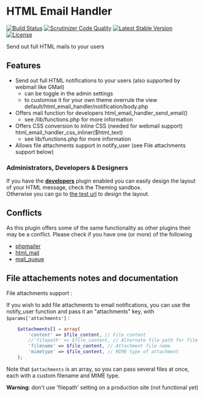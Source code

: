 HTML Email Handler
==================

[![Build Status](https://scrutinizer-ci.com/g/ColdTrick/html_email_handler/badges/build.png?b=master)](https://scrutinizer-ci.com/g/ColdTrick/html_email_handler/build-status/master)
[![Scrutinizer Code Quality](https://scrutinizer-ci.com/g/ColdTrick/html_email_handler/badges/quality-score.png?b=master)](https://scrutinizer-ci.com/g/ColdTrick/html_email_handler/?branch=master)
[![Latest Stable Version](https://poser.pugx.org/coldtrick/html_email_handler/v/stable.svg)](https://packagist.org/packages/coldtrick/html_email_handler)
[![License](https://poser.pugx.org/coldtrick/html_email_handler/license.svg)](https://packagist.org/packages/coldtrick/html_email_handler)

Send out full HTML mails to your users

Features
--------

- Send out full HTML notifications to your users (also supported by webmail like GMail)
	- can be toggle in the admin settings
	- to customise it for your own theme overrule the view default/html_email_handler/notification/body.php
- Offers mail function for developers html_email_handler_send_email()
	- see /lib/functions.php for more information
- Offers CSS conversion to inline CSS (needed for webmail support) html_email_handler_css_inliner($html_text)
	- see lib/functions.php for more information
- Allows file attachments support in notify_user (see File attachments support below)

### Administrators, Developers & Designers
If you have the **[developers][developers_url]** plugin enabled you can easily design the layout of your HTML message, check the Theming sandbox. <br />
Otherwise you can go to [the test url][test_url] to design the layout.

Conflicts
---------

As this plugin offers some of the same functionality as other plugins their may be a conflict.
Please check if you have one (or more) of the following

- [phpmailer][phpmailer_url]
- [html_mail][html_mail_url]
- [mail_queue][mail_queue_url]

[developers_url]: /admin/plugins#developers
[test_url]: /html_email_handler/test
[phpmailer_url]: http://community.elgg.org/plugins/384769
[html_mail_url]: http://community.elgg.org/plugins/566028
[mail_queue_url]: http://community.elgg.org/plugins/616834


File attachements notes and documentation
-----------------------------------------

File attachments support : 

If you wish to add file attachments to email notifications, you can use the notify_user function and pass it an "attachments" key, with ```$params['attachments']``` :
```php
	$attachments[] = array(
		'content' => $file_content, // File content
		//'filepath' => $file_content, // Alternate file path for file content retrieval
		'filename' => $file_content, // Attachment file name
		'mimetype' => $file_content, // MIME type of attachment
	);
```
Note that ```$attachments``` is an array, so you can pass several files at once, each with a custom filename and MIME type.

**Warning**: don't use 'filepath' setting on a production site (not functional yet)
